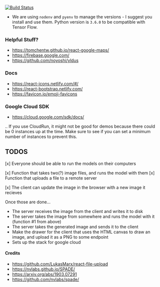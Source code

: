 [![Build Status](https://travis-ci.com/noyoshi/webapp-bootstrap.svg?token=9Vq7GRbMm7sqmhG1UdvM&branch=master)](https://travis-ci.com/noyoshi/webapp-bootstrap)

- We are using `nodenv` and `pyenv` to manage the versions - I suggest you install and use them. Python version is `3.6.0` to be compatible with Tensor Flow.

### Helpful Stuff?

- https://tomchentw.github.io/react-google-maps/
- https://firebase.google.com/
- https://github.com/noyoshi/yldus

### Docs

- https://react-icons.netlify.com/#/
- https://react-bootstrap.netlify.com/
- https://favicon.io/emoji-favicons

### Google Cloud SDK

- https://cloud.google.com/sdk/docs/

.. If you use CloudRun, it might not be good for demos because there could be 0 instances up at the time. Make sure to see if you can set a minimum number of instances to prevent this.


## TODOS
[x] Everyone should be able to run the models on their computers

[x] Function that takes two(?) image files, and runs the model with them
[x] Function that uploads a file to a remote server

[x] The client can update the image in the browser with a new image it recieves

Once those are done...
- The server receives the image from the client and writes it to disk
- The server takes the image from somewhere and runs the model with it (function #1 from above)
- The server takes the generated image and sends it to the client
- Make the drawer for the client that uses the HTML canvas to draw an image, and upload it as a PNG to some endpoint
- Sets up the stack for google cloud

#### Credits
- https://github.com/LukasMarx/react-file-upload
- https://nvlabs.github.io/SPADE/
- https://arxiv.org/abs/1903.07291
- https://github.com/nvlabs/spade/